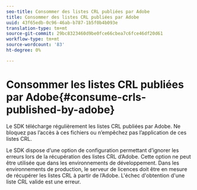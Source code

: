 ```yaml
---
seo-title: Consommer des listes CRL publiées par Adobe
title: Consommer des listes CRL publiées par Adobe
uuid: 43f65edb-0c96-46ab-b787-1b5f0b4b093e
translation-type: tm+mt
source-git-commit: 29bc8323460d9be0fce66cbea7c6fce46df20d61
workflow-type: tm+mt
source-wordcount: '83'
ht-degree: 0%

---
```



# Consommer les listes CRL publiées par Adobe{#consume-crls-published-by-adobe}

Le SDK télécharge régulièrement les listes CRL publiées par Adobe. Ne bloquez pas l’accès à ces fichiers ou n’empêchez pas l’application de ces listes CRL.

Le SDK dispose d’une option de configuration permettant d’ignorer les erreurs lors de la récupération des listes CRL d’Adobe. Cette option ne peut être utilisée que dans les environnements de développement. Dans les environnements de production, le serveur de licences doit être en mesure de récupérer les listes CRL à partir de l’Adobe. L&#39;échec d&#39;obtention d&#39;une liste CRL valide est une erreur.
